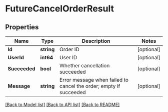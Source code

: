 # FutureCancelOrderResult

## Properties

Name | Type | Description | Notes
------------ | ------------- | ------------- | -------------
**Id** | **string** | Order ID | [optional] 
**UserId** | **int64** | User ID | [optional] 
**Succeeded** | **bool** | Whether cancellation succeeded | [optional] 
**Message** | **string** | Error message when failed to cancel the order; empty if succeeded | [optional] 

[[Back to Model list]](../README.md#documentation-for-models) [[Back to API list]](../README.md#documentation-for-api-endpoints) [[Back to README]](../README.md)


